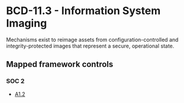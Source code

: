 # BCD-11.3 - Information System Imaging
Mechanisms exist to reimage assets from configuration-controlled and integrity-protected images that represent a secure, operational state.
## Mapped framework controls
### SOC 2
- [A1.2](../soc2/a12.md)
